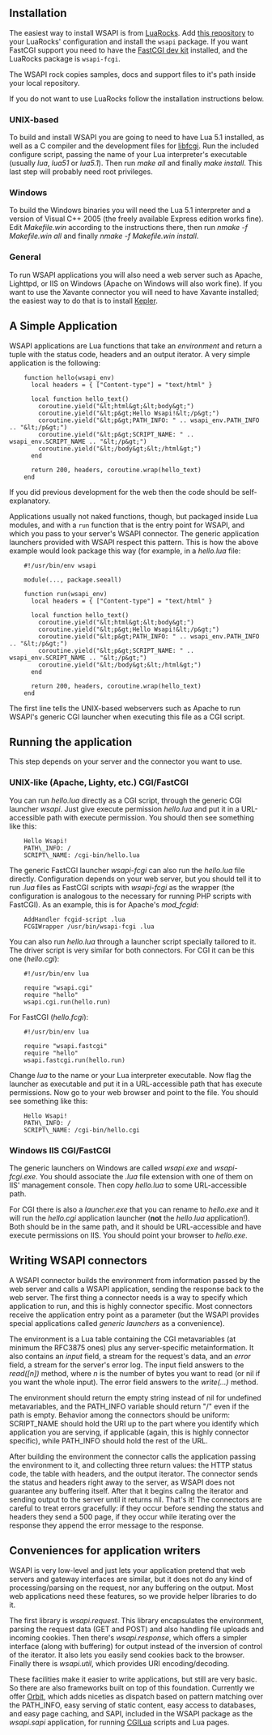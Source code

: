 ## Installation

The easiest way to install WSAPI is from [LuaRocks](http://luarocks.org). Add 
[this repository](http://www.lua.inf.puc-rio.br/~mascarenhas/rocks) to your
LuaRocks' configuration and install the `wsapi` package. If you want FastCGI
support you need to have the [FastCGI dev kit](http://www.fastcgi.com/#TheDevKit)
installed, and the LuaRocks package is `wsapi-fcgi`.

The WSAPI rock copies samples, docs and support files to it's path inside your
local repository.

If you do not want to use LuaRocks follow the installation instructions below.

### UNIX-based

To build and install WSAPI you are going to need to have Lua 5.1 installed,
as well as a C compiler and the development files for
[libfcgi](http://www.fastcgi.com/#TheDevKit).
Run the included configure script, passing the name of your Lua interpreter's executable
(usually *lua*, *lua51* or *lua5.1*). Then run *make all* and finally *make install*.
This last step will probably need root privileges.

### Windows

To build the Windows binaries you will need the Lua 5.1 interpreter and a version
of Visual C++ 2005 (the freely available Express edition works fine). Edit *Makefile.win*
according to the instructions there, then run *nmake -f Makefile.win all* and finally
*nmake -f Makefile.win install*.

### General

To run WSAPI applications you will also need a web server such as Apache, Lighttpd, or IIS on 
Windows (Apache on Windows will also work fine).
If you want to use the Xavante connector you will need to have Xavante installed; the
easiest way to do that is to install [Kepler](http://www.keplerproject.org).

## A Simple Application

WSAPI applications are Lua functions that take an *environment* and return
a tuple with the status code, headers and an output iterator. A very simple
application is the following:

        function hello(wsapi_env)
          local headers = { ["Content-type"] = "text/html" }
        
          local function hello_text()
            coroutine.yield("&lt;html&gt;&lt;body&gt;")
            coroutine.yield("&lt;p&gt;Hello Wsapi!&lt;/p&gt;")
            coroutine.yield("&lt;p&gt;PATH_INFO: " .. wsapi_env.PATH_INFO .. "&lt;/p&gt;")
            coroutine.yield("&lt;p&gt;SCRIPT_NAME: " .. wsapi_env.SCRIPT_NAME .. "&lt;/p&gt;")
            coroutine.yield("&lt;/body&gt;&lt;/html&gt;")
          end
        
          return 200, headers, coroutine.wrap(hello_text)
        end
     
If you did previous development for the web then the code should be self-explanatory.

Applications usually not naked functions, though, but packaged inside Lua modules, and
with a `run` function that is the entry point for WSAPI, and which you pass to your
server's WSAPI connector. The generic application launchers provided with WSAPI respect
this pattern. This is how the above example would look package this way (for example,
in a *hello.lua* file:

        #!/usr/bin/env wsapi
        
        module(..., package.seeall)

        function run(wsapi_env)
          local headers = { ["Content-type"] = "text/html" }
        
          local function hello_text()
            coroutine.yield("&lt;html&gt;&lt;body&gt;")
            coroutine.yield("&lt;p&gt;Hello Wsapi!&lt;/p&gt;")
            coroutine.yield("&lt;p&gt;PATH_INFO: " .. wsapi_env.PATH_INFO .. "&lt;/p&gt;")
            coroutine.yield("&lt;p&gt;SCRIPT_NAME: " .. wsapi_env.SCRIPT_NAME .. "&lt;/p&gt;")
            coroutine.yield("&lt;/body&gt;&lt;/html&gt;")
          end
        
          return 200, headers, coroutine.wrap(hello_text)
        end

The first line tells the UNIX-based webservers such as Apache to run WSAPI's
generic CGI launcher when executing this file as a CGI script.

## Running the application

This step depends on your server and the connector you want to use.

### UNIX-like (Apache, Lighty, etc.) CGI/FastCGI

You can run *hello.lua* directly as a CGI script, through the generic CGI launcher
*wsapi*. Just give execute permission *hello.lua* and put it in a URL-accessible path with
execute permission. You should then see something like this:

        Hello Wsapi!
        PATH\_INFO: /
        SCRIPT\_NAME: /cgi-bin/hello.lua

The generic FastCGI launcher *wsapi-fcgi* can also run the *hello.lua* file
directly. Configuration depends on your web server, but you should tell it to run
*.lua* files as FastCGI scripts with *wsapi-fcgi* as the wrapper (the configuration
is analogous to the necessary for running PHP scripts with FastCGI). As an example,
this is for Apache's *mod_fcgid*:

        AddHandler fcgid-script .lua
        FCGIWrapper /usr/bin/wsapi-fcgi .lua

You can also run *hello.lua* through a launcher script specially tailored to it. The driver
script is very similar for both connectors. For CGI it can be this one (*hello.cgi*):

        #!/usr/bin/env lua

        require "wsapi.cgi"
        require "hello"
        wsapi.cgi.run(hello.run)

For FastCGI (*hello.fcgi*):

        #!/usr/bin/env lua

        require "wsapi.fastcgi"
        require "hello"
        wsapi.fastcgi.run(hello.run)

Change *lua* to the name or your Lua interpreter executable. Now flag the launcher as 
executable and put
it in a URL-accessible path that has execute permissions. Now go to your web
browser and point to the file. You should see something like this:

        Hello Wsapi!
        PATH\_INFO: /
        SCRIPT\_NAME: /cgi-bin/hello.cgi

### Windows IIS CGI/FastCGI

The generic launchers on Windows are called *wsapi.exe* and *wsapi-fcgi.exe*. You
should associate the *.lua* file extension with one of them on IIS' management console.
Then copy *hello.lua* to some URL-accessible path.

For CGI there is also a *launcher.exe* that you can rename to *hello.exe* and it
will run the *hello.cgi* application launcher (**not** the *hello.lua* application!).
Both should be in the same path, and it should be URL-accessible and have execute
permissions on IIS. You should point your browser to *hello.exe*.

## Writing WSAPI connectors

A WSAPI connector builds the environment from information passed by the web server
and calls a WSAPI application, sending
the response back to the web server. The first thing a connector needs is a way to
specify which application to run, and this is highly connector specific. Most
connectors receive the application entry point as a parameter (but the WSAPI
provides special applications called *generic launchers* as a convenience).

The environment is a Lua table containing the CGI metavariables (at minimum
the RFC3875 ones) plus any server-specific metainformation. It also contains
an *input* field, a stream for the request's data, and an *error* field,
a stream for the server's error log. The input field answers to the *read([n])*
method, where *n* is the number of bytes you want to read (or nil if you want
the whole input). The error field answers to the *write(...)* method.

The environment should return the empty string instead of nil for undefined
metavariables, and the PATH\_INFO variable should return "/" even if the path
is empty. Behavior among the connectors should be uniform: SCRIPT\_NAME should
hold the URI up to the part where you identify which application you are serving,
if applicable (again, this is highly connector specific), while PATH\_INFO
should hold the rest of the URL.

After building the environment the connector calls the application passing the environment
to it, and collecting three return values: the HTTP status code, the table with headers, and
the output iterator. The connector sends the status and headers right away to the server,
as WSAPI does not guarantee any buffering itself. After that it begins callng the iterator
and sending output to the server until it returns nil. That's it! The connectors are careful
to treat errors gracefully: if they occur before sending the status and headers they send a
500 page, if they occur while iterating over the response they append the error message
to the response.

## Conveniences for application writers

WSAPI is very low-level and just lets your application pretend that web servers
and gateway interfaces are similar, but it does not do any kind of processing/parsing
on the request, nor any buffering on the output. Most web applications need these
features, so we provide helper libraries to do it.

The first library is *wsapi.request*. This library encapsulates the environment,
parsing the request data (GET and POST) and also handling file uploads and incoming
cookies. Then there's *wsapi.response*, which offers a simpler interface (along with
buffering) for output instead of the inversion of control of the iterator. It also
lets you easily send cookies back to the browser. Finally there is *wsapi.util*,
which provides URI encoding/decoding.

These facilities make it easier to write applications, but still are very basic.
So there are also frameworks built on top of this foundation. Currently we offer
[Orbit](http://orbit.luaforge.net), which adds niceties as dispatch based on
pattern matching over the PATH\_INFO, easy serving of static content, easy access
to databases, and easy page caching, and SAPI, included in the WSAPI package as the
*wsapi.sapi* application, for running [CGILua](http://www.keplerproject.org/cgilua/)
scripts and Lua pages.

